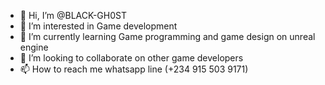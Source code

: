 - 👋 Hi, I’m @BLACK-GH0ST
- 👀 I’m interested in Game development
- 🌱 I’m currently learning Game programming and game design on unreal engine
- 💞️ I’m looking to collaborate on other game developers
- 📫 How to reach me whatsapp line (+234 915 503 9171)

<!---
BLACK-GH0ST/BLACK-GH0ST is a ✨ special ✨ repository because its `README.md` (this file) appears on your GitHub profile.
You can click the Preview link to take a look at your changes.
--->

